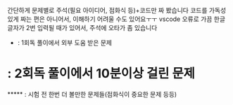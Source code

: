 간단하게 문제별로 주석(필요 아이디어, 점화식 등)+코드만 짜 봤습니다
코드를 가독성 있게 짜는 편은 아니어서, 이해하기 어려울 수도 있어요ㅜㅜ
vscode 오류로 가끔 한글 글자가 2번 입력될 때가 있어서, 주석에 오타가 좀 있습니다
* : 1회독 풀이에서 외부 도움 받은 문제
# : 2회독 풀이에서 10분이상 걸린 문제
***** : 시험 전 한번 더 볼만한 문제들(점화식이 중요한 문제 등등)
